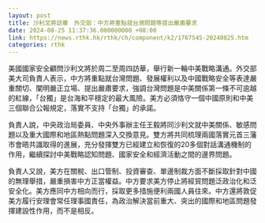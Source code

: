 ```yaml
---
layout: post
title: 沙利文將訪華　外交部：中方將重點就台灣問題等提出嚴肅要求
date: 2024-08-25 11:37:36.000000000 +08:00
link: https://news.rthk.hk/rthk/ch/component/k2/1767545-20240825.htm
categories: rthk
---
```


美國國家安全顧問沙利文將於周二至周四訪華，舉行新一輪中美戰略溝通。外交部美大司負責人表示，中方將重點就台灣問題、發展權利以及中國戰略安全等表達嚴重關切、闡明嚴正立場、提出嚴肅要求，強調台灣問題是中美關係第一條不可逾越的紅線，「台獨」是台海和平穩定的最大風險。美方必須恪守一個中國原則和中美三個聯合公報規定，落實不支持「台獨」的承諾。

負責人說，中央政治局委員、中央外事辦主任王毅將同沙利文就中美關係、敏感問題以及重大國際和地區熱點問題深入交換意見。雙方將共同梳理兩國落實元首三藩市會晤共識取得的進展，充分發揮雙方已經建立和恢復的20多個對話溝通機制的作用，繼續探討中美戰略認知問題、國家安全和經濟活動之間的邊界問題。

負責人又說，美方在關稅、出口管制、投資審查、單邊制裁方面不斷採取針對中國的無理舉措，嚴重損害中方正當權益。中方要求美方停止將經貿問題泛政治化和泛安全化。美方應同中方相向而行，採取更多措施便利兩國人員往來。中方還將敦促美方履行安理會常任理事國責任，為政治解決當前重大、突出的國際和地區問題發揮建設性作用，而不是相反。
